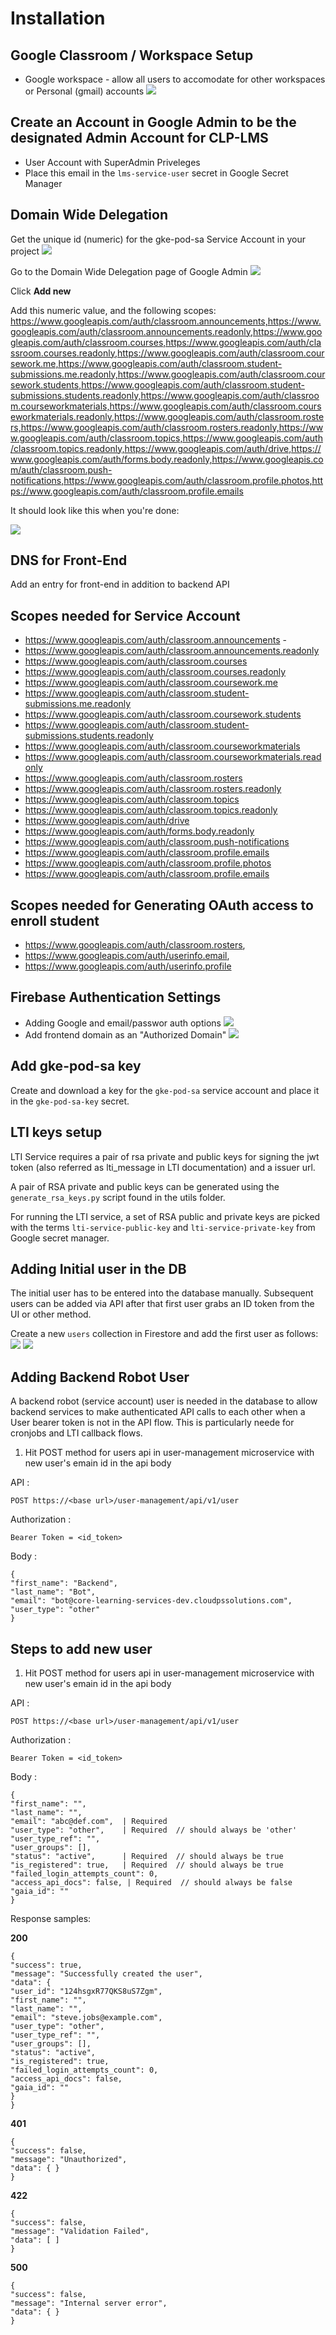 # Installation

## Google Classroom / Workspace Setup

- Google workspace - allow all users to accomodate for other workspaces or Personal (gmail) accounts
  ![](docs/static/images/classroom_personal_accounts.png)

## Create an Account in Google Admin to be the designated Admin Account for CLP-LMS

- User Account with SuperAdmin Priveleges
- Place this email in the `lms-service-user` secret in Google Secret Manager

## Domain Wide Delegation

Get the unique id (numeric) for the gke-pod-sa Service Account in your project
![](docs/static/images/sa_unique_value.png)

Go to the Domain Wide Delegation page of Google Admin
![](docs/static/images/domain_wide_delegation.png)

Click **Add new**

Add this numeric value, and the following scopes:
https://www.googleapis.com/auth/classroom.announcements,https://www.googleapis.com/auth/classroom.announcements.readonly,https://www.googleapis.com/auth/classroom.courses,https://www.googleapis.com/auth/classroom.courses.readonly,https://www.googleapis.com/auth/classroom.coursework.me,https://www.googleapis.com/auth/classroom.student-submissions.me.readonly,https://www.googleapis.com/auth/classroom.coursework.students,https://www.googleapis.com/auth/classroom.student-submissions.students.readonly,https://www.googleapis.com/auth/classroom.courseworkmaterials,https://www.googleapis.com/auth/classroom.courseworkmaterials.readonly,https://www.googleapis.com/auth/classroom.rosters,https://www.googleapis.com/auth/classroom.rosters.readonly,https://www.googleapis.com/auth/classroom.topics,https://www.googleapis.com/auth/classroom.topics.readonly,https://www.googleapis.com/auth/drive,https://www.googleapis.com/auth/forms.body.readonly,https://www.googleapis.com/auth/classroom.push-notifications,https://www.googleapis.com/auth/classroom.profile.photos,https://www.googleapis.com/auth/classroom.profile.emails

It should look like this when you're done:

![](docs/static/images/client_id_access.png)

## DNS for Front-End

Add an entry for front-end in addition to backend API

## Scopes needed for Service Account

- https://www.googleapis.com/auth/classroom.announcements -
- https://www.googleapis.com/auth/classroom.announcements.readonly
- https://www.googleapis.com/auth/classroom.courses
- https://www.googleapis.com/auth/classroom.courses.readonly
- https://www.googleapis.com/auth/classroom.coursework.me
- https://www.googleapis.com/auth/classroom.student-submissions.me.readonly
- https://www.googleapis.com/auth/classroom.coursework.students
- https://www.googleapis.com/auth/classroom.student-submissions.students.readonly
- https://www.googleapis.com/auth/classroom.courseworkmaterials
- https://www.googleapis.com/auth/classroom.courseworkmaterials.readonly
- https://www.googleapis.com/auth/classroom.rosters
- https://www.googleapis.com/auth/classroom.rosters.readonly
- https://www.googleapis.com/auth/classroom.topics
- https://www.googleapis.com/auth/classroom.topics.readonly
- https://www.googleapis.com/auth/drive
- https://www.googleapis.com/auth/forms.body.readonly
- https://www.googleapis.com/auth/classroom.push-notifications
- https://www.googleapis.com/auth/classroom.profile.emails
- https://www.googleapis.com/auth/classroom.profile.photos
- https://www.googleapis.com/auth/classroom.profile.emails

## Scopes needed for Generating OAuth access to enroll student

- https://www.googleapis.com/auth/classroom.rosters,
- https://www.googleapis.com/auth/userinfo.email,
- https://www.googleapis.com/auth/userinfo.profile

## Firebase Authentication Settings

- Adding Google and email/passwor auth options
  ![](docs/static/images/auth_providers.png)
- Add frontend domain as an "Authorized Domain"
  ![](docs/static/images/authorized_domain.png)

## Add gke-pod-sa key

Create and download a key for the `gke-pod-sa` service account and place it in the `gke-pod-sa-key` secret.

## LTI keys setup

LTI Service requires a pair of rsa private and public keys for signing the jwt token (also referred as lti_message in LTI documentation) and a issuer url.

A pair of RSA private and public keys can be generated using the `generate_rsa_keys.py` script found in the utils folder.

For running the LTI service, a set of RSA public and private keys are picked with the terms `lti-service-public-key` and `lti-service-private-key` from Google secret manager.

## Adding Initial user in the DB

The initial user has to be entered into the database manually. Subsequent users can be added via API after that first user grabs an ID token from the UI or other method.

Create a new `users` collection in Firestore and add the first user as follows:
![](docs/static/images/first_db_user_1.png)
![](docs/static/images/first_db_user_2.png)

## Adding Backend Robot User

A backend robot (service account) user is needed in the database to allow backend services to make authenticated API calls to each other when a User bearer token is not in the API flow. This is particularly neede for cronjobs and LTI callback flows.

1. Hit POST method for users api in user-management microservice with new user's emain id in the api body

API :

`POST https://<base url>/user-management/api/v1/user`

Authorization :

`Bearer Token = <id_token>`

Body :

```
{
"first_name": "Backend",
"last_name": "Bot",
"email": "bot@core-learning-services-dev.cloudpssolutions.com",
"user_type": "other"
}
```

## Steps to add new user

1. Hit POST method for users api in user-management microservice with new user's emain id in the api body

API :

`POST https://<base url>/user-management/api/v1/user`

Authorization :

`Bearer Token = <id_token>`

Body :

```
{
"first_name": "",
"last_name": "",
"email": "abc@def.com",  | Required
"user_type": "other",    | Required  // should always be 'other'
"user_type_ref": "",
"user_groups": [],
"status": "active",      | Required  // should always be true
"is_registered": true,   | Required  // should always be true
"failed_login_attempts_count": 0,
"access_api_docs": false, | Required  // should always be false
"gaia_id": ""
}
```

Response samples:

**200**

```
{
"success": true,
"message": "Successfully created the user",
"data": {
"user_id": "124hsgxR77QKS8uS7Zgm",
"first_name": "",
"last_name": "",
"email": "steve.jobs@example.com",
"user_type": "other",
"user_type_ref": "",
"user_groups": [],
"status": "active",
"is_registered": true,
"failed_login_attempts_count": 0,
"access_api_docs": false,
"gaia_id": ""
}
}
```

**401**

```
{
"success": false,
"message": "Unauthorized",
"data": { }
}
```

**422**

```
{
"success": false,
"message": "Validation Failed",
"data": [ ]
}
```

**500**

```
{
"success": false,
"message": "Internal server error",
"data": { }
}
```
